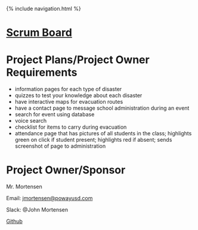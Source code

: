 {% include navigation.html %}
# [Scrum Board](https://github.com/sarayu-pr11/saas/projects/1)
# Project Plans/Project Owner Requirements
* information pages for each type of disaster
* quizzes to test your knowledge about each disaster
* have interactive maps for evacuation routes
* have a contact page to message school administration during an event
* search for event using database
* voice search
* checklist for items to carry during evacuation
* attendance page that has pictures of all students in the class; highlights green on click if student present; highlights red if absent; sends screenshot of page to administration

# Project Owner/Sponsor   
Mr. Mortensen

Email: jmortensen@powayusd.com

Slack: @John Mortensen

[Github](https://github.com/nighthawkcoders/nighthawk_csp) 
